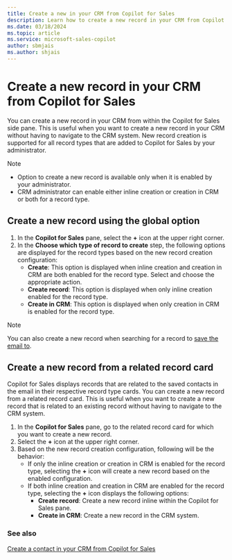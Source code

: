 ```yaml
---
title: Create a new in your CRM from Copilot for Sales
description: Learn how to create a new record in your CRM from Copilot for Sales.
ms.date: 03/18/2024
ms.topic: article
ms.service: microsoft-sales-copilot
author: sbmjais
ms.author: shjais
---
```


# Create a new record in your CRM from Copilot for Sales

You can create a new record in your CRM from within the Copilot for Sales side pane. This is useful when you want to create a new record in your CRM without having to navigate to the CRM system. New record creation is supported for all record types that are added to Copilot for Sales by your administrator.

> [!NOTE]
> - Option to create a new record is available only when it is enabled by your administrator.
> - CRM administrator can enable either inline creation or creation in CRM or both for a record type.

## Create a new record using the global option

1. In the **Copilot for Sales** pane, select the **+** icon at the upper right corner.
1. In the **Choose which type of record to create** step, the following options are displayed for the record types based on the new record creation configuration:
    - **Create**: This option is displayed when inline creation and creation in CRM are both enabled for the record type. Select and choose the appropriate action.
    - **Create record**: This option is displayed when only inline creation enabled for the record type.
    - **Create in CRM**: This option is displayed when only creation in CRM is enabled for the record type.

> [!NOTE]
> You can also create a new record when searching for a record to [save the email to](save-outlook-activities-crm.md).

## Create a new record from a related record card    

Copilot for Sales displays records that are related to the saved contacts in the email in their respective record type cards. You can create a new record from a related record card. This is useful when you want to create a new record that is related to an existing record without having to navigate to the CRM system.

1. In the **Copilot for Sales** pane, go to the related record card for which you want to create a new record.
2. Select the **+** icon at the upper right corner.
3. Based on the new record creation configuration, following will be the behavior:
    - If only the inline creation or creation in CRM is enabled for the record type, selecting the **+** icon will create a new record based on the enabled configuration.
    - If both inline creation and creation in CRM are enabled for the record type, selecting the **+** icon displays the following options:
        - **Create record**: Create a new record inline within the Copilot for Sales pane.
        - **Create in CRM**: Create a new record in the CRM system.

### See also

[Create a contact in your CRM from Copilot for Sales](create-contact-crm-sales-copilot.md)